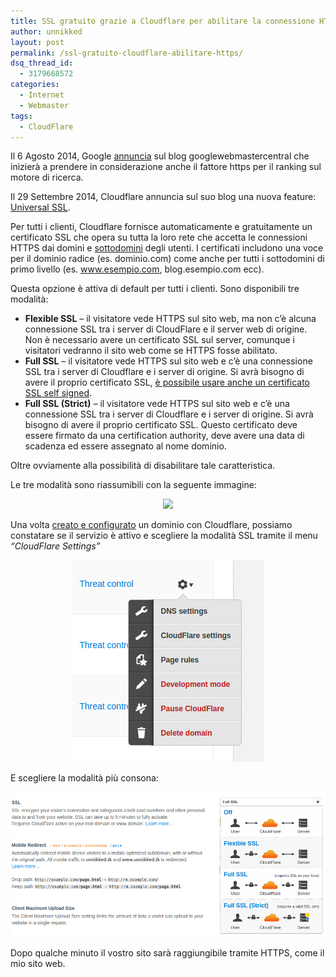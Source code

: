 ```yaml
---
title: SSL gratuito grazie a Cloudflare per abilitare la connessione HTTPS
author: unnikked
layout: post
permalink: /ssl-gratuito-cloudflare-abilitare-https/
dsq_thread_id:
  - 3179668572
categories:
  - Internet
  - Webmaster
tags:
  - CloudFlare
---
```


Il 6 Agosto 2014, Google <a href="http://googlewebmastercentral.blogspot.it/2014/08/https-as-ranking-signal.html" title="HTTPS as a ranking signal" target="_blank">annuncia</a> sul blog googlewebmastercentral che inizierà a prendere in considerazione anche il fattore https per il ranking sul motore di ricerca. 

Il 29 Settembre 2014, Cloudflare annuncia sul suo blog una nuova feature: <a href="https://blog.cloudflare.com/introducing-universal-ssl/" title="Introducing Universal SSL" target="_blank">Universal SSL</a>. 

Per tutti i clienti, Cloudflare fornisce automaticamente e gratuitamente un certificato SSL che opera su tutta la loro rete che accetta le connessioni HTTPS dai domini e <a href="certificato-wildcard-ssl-apache" title="Come configurare un certificato wildcard SSL su Apache" target="_blank">sottodomini</a> degli utenti. I certificati includono una voce per il dominio radice (es. dominio.com) come anche per tutti i sottodomini di primo livello (es. www.esempio.com, blog.esempio.com ecc).

Questa opzione è attiva di default per tutti i clienti. Sono disponibili tre modalità:

  * **Flexible SSL** &#8211; il visitatore vede HTTPS sul sito web, ma non c&#8217;è alcuna connessione SSL tra i server di CloudFlare e il server web di origine. Non è necessario avere un certificato SSL sul server, comunque i visitatori vedranno il sito web come se HTTPS fosse abilitato.
  * **Full SSL** &#8211; il visitatore vede HTTPS sul sito web e c&#8217;è una connessione SSL tra i server di Cloudflare e i server di origine. Si avrà bisogno di avere il proprio certificato SSL, <a href="come-configurare-un-certificato-ssl-su-apache" title="Come configurare un certificato SSL su Apache" target="_blank">è possibile usare anche un certificato SSL self signed</a>.
  * **Full SSL (Strict)** &#8211; il visitatore vede HTTPS sul sito web e c&#8217;è una connessione SSL tra i server di Cloudflare e i server di origine. Si avrà bisogno di avere il proprio certificato SSL. Questo certificato deve essere firmato da una certification authority, deve avere una data di scadenza ed essere assegnato al nome dominio.

Oltre ovviamente alla possibilità di disabilitare tale caratteristica.

Le tre modalità sono riassumibili con la seguente immagine:

<p align="center">
  <img src="https://www.cloudflare.com/images/ssl/ssl.png" />
</p>

Una volta <a href="http://it.hostingertut.ga/post/integrare-cloudflare" title="Come integrare Cloudflare - Hostinger Tutorials" target="_blank">creato e configurato</a> un dominio con Cloudflare, possiamo constatare se il servizio è attivo e scegliere la modalità SSL tramite il menu *&#8220;CloudFlare Settings&#8221;*

<p align="center">
  <img src="/wp-content/uploads/2014/11/Schermata-da-2014-11-01-131805.png" alt="CloudFlare Settings" />
</p>

E scegliere la modalità più consona: 

![Opzioni SSL CloudFlare][1]

Dopo qualche minuto il vostro sito sarà raggiungibile tramite HTTPS, come il mio sito web.


 [1]: /wp-content/uploads/2014/11/Schermata-da-2014-11-01-131840.png